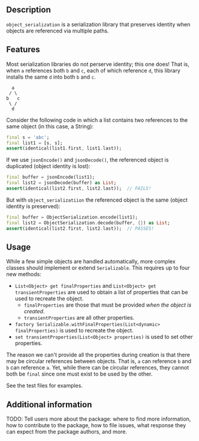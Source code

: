 <!-- 
This README describes the package. If you publish this package to pub.dev,
this README's contents appear on the landing page for your package.

For information about how to write a good package README, see the guide for
[writing package pages](https://dart.dev/guides/libraries/writing-package-pages). 

For general information about developing packages, see the Dart guide for
[creating packages](https://dart.dev/guides/libraries/create-library-packages)
and the Flutter guide for
[developing packages and plugins](https://flutter.dev/developing-packages). 
-->

## Description

`object_serialization` is a serialization library that preserves identity 
when objects are referenced via multiple paths. 

## Features

Most serialization libraries do not perserve identity; this one does! 
That is, when `a` references both `b` and `c`, each of which reference `d`, 
this library installs the same `d` into both `b` and `c`. 

```
  a
 / \
b   c
 \ /
  d
```

Consider the following code in which a list contains two references to
the same object (in this case, a String):
```dart
final s = 'abc';
final list1 = [s, s];
assert(identical(list1.first, list1.last));
```
If we use `jsonEncode()` and `jsonDecode()`, the referenced object is
duplicated (object identity is lost):

```dart
final buffer = jsonEncode(list1);
final list2 = jsonDecode(buffer) as List;
assert(identical(list2.first, list2.last));  // FAILS!
```
But with `object_serializatiion` the referenced object is the same
(object identity is preserved):
```dart
final buffer = ObjectSerialization.encode(list1);
final list2 = ObjectSerialization.decode(buffer, {}) as List;
assert(identical(list2.first, list2.last));  // PASSES!
```

## Usage

While a few simple objects are handled automatically, more complex classes 
should implement or extend `Serializable`. This requires up to four new
methods:
* `List<Object> get finalProperties` and `List<Object> get transientProperties`
are used to obtain a list of properties that can be used to recreate the object.
  * `finalProperties` are those that must be provided _when the object is created_.
  * `transientProperties` are all other properties.
* `factory Serializable.withFinalProperties(List<dynamic> finalProperties)`
is used to recreate the object.
* `set transientProperties(List<Object> properties)` is used to set other properties.

The reason we can't provide all the properties during creation is that there
may be circular references between objects. That is, `a` can reference `b` and
`b` can reference `a`. Yet, while there can be circular references, they cannot
both be `final` since one must exist to be used by the other.

See the test files for examples.

## Additional information

TODO: Tell users more about the package: where to find more information, how to 
contribute to the package, how to file issues, what response they can expect 
from the package authors, and more.
